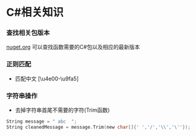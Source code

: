 # C#相关知识

### 查找相关包版本

[nuget.org](https://www.nuget.org/) 可以查找函数需要的C#包以及相应的最新版本

### 正则匹配

- 匹配中文 [\u4e00-\u9fa5]

### 字符串操作

- 去掉字符串首尾不需要的字符(Trim函数)
```.c
String message = " abc  ";
String cleanedMessage = message.Trim(new char[]{' ','/','\\','\''});
```
